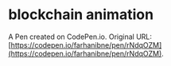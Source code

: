 #  blockchain animation

A Pen created on CodePen.io. Original URL: [https://codepen.io/farhanibne/pen/rNdqOZM](https://codepen.io/farhanibne/pen/rNdqOZM).

